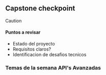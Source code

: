 ## Capstone checkpoint

> [!CAUTION]
#### Puntos a revisar
- Estado del proyecto
- Requisitos claros?
- Identificacion de desafios tecnicos

### Temas de la semana **API's Avanzadas**

